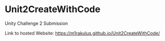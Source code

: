# Unit2CreateWithCode
 Unity Challenge 2 Submission

 Link to hosted Website:
 https://m1rakulus.github.io/Unit2CreateWithCode/
